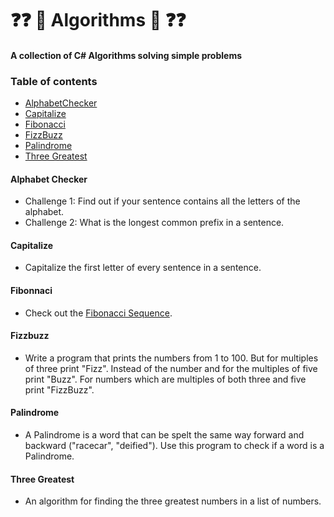 # ❓❓ 💭	 Algorithms  💭 ❓❓

#### A collection of C# Algorithms solving simple problems

### Table of contents
- [AlphabetChecker](#alphabet-checker)
- [Capitalize](#capitalize)
- [Fibonacci](#fibonacci)
- [FizzBuzz](#fizzbuzz)
- [Palindrome](#palindrome)
- [Three Greatest](#three-greatest)

#### Alphabet Checker
- Challenge 1: Find out if your sentence contains all the letters of the alphabet.
- Challenge 2: What is the longest common prefix in a sentence.

#### Capitalize
- Capitalize the first letter of every sentence in a sentence.

#### Fibonnaci
- Check out the [Fibonacci Sequence](https://en.wikipedia.org/wiki/Fibonacci_sequence).

#### Fizzbuzz
- Write a program that prints the numbers from 1 to 100. But for multiples of three print "Fizz". Instead of the number and for the multiples of five print "Buzz". For numbers which are multiples of both three and five print "FizzBuzz".

#### Palindrome
- A Palindrome is a word that can be spelt the same way forward and backward ("racecar", "deified"). Use this program to check if a word is a Palindrome.

#### Three Greatest
- An algorithm for finding the three greatest numbers in a list of numbers. 
